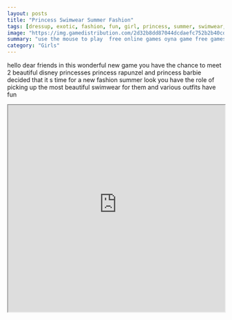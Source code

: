 ```yaml
---
layout: posts
title: "Princess Swimwear Summer Fashion"
tags: [dressup, exotic, fashion, fun, girl, princess, summer, swimwear, free, online, games, oyna, game, free, games, play, play, games]
image: "https://img.gamedistribution.com/2d32b8dd87044dcdaefc752b2b40cdf3.jpg"
summary: "use the mouse to play  free online games oyna game free games play play games"
category: "Girls"
---
```


hello dear friends in this wonderful new game you have the chance to meet 2 beautiful disney princesses princess rapunzel and princess barbie decided that it s time for a new fashion summer look you have the role of picking up the most beautiful swimwear for them and various outfits have fun

<iframe width="100%" height="480px;" src="https://flash.gamedistribution.com?game=2d32b8dd87044dcdaefc752b2b40cdf3"></iframe>